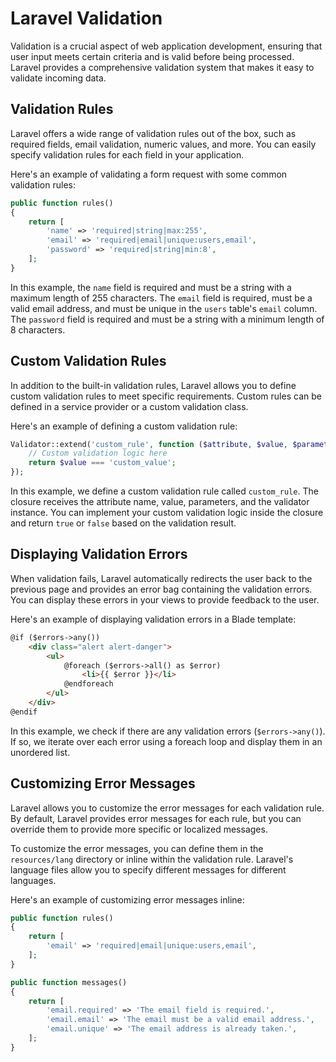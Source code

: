 # Laravel Validation

Validation is a crucial aspect of web application development, ensuring that user input meets certain criteria and is valid before being processed. Laravel provides a comprehensive validation system that makes it easy to validate incoming data.

## Validation Rules

Laravel offers a wide range of validation rules out of the box, such as required fields, email validation, numeric values, and more. You can easily specify validation rules for each field in your application.

Here's an example of validating a form request with some common validation rules:

```php
public function rules()
{
    return [
        'name' => 'required|string|max:255',
        'email' => 'required|email|unique:users,email',
        'password' => 'required|string|min:8',
    ];
}
```

In this example, the `name` field is required and must be a string with a maximum length of 255 characters. The `email` field is required, must be a valid email address, and must be unique in the `users` table's `email` column. The `password` field is required and must be a string with a minimum length of 8 characters.

## Custom Validation Rules

In addition to the built-in validation rules, Laravel allows you to define custom validation rules to meet specific requirements. Custom rules can be defined in a service provider or a custom validation class.

Here's an example of defining a custom validation rule:

```php
Validator::extend('custom_rule', function ($attribute, $value, $parameters, $validator) {
    // Custom validation logic here
    return $value === 'custom_value';
});
```

In this example, we define a custom validation rule called `custom_rule`. The closure receives the attribute name, value, parameters, and the validator instance. You can implement your custom validation logic inside the closure and return `true` or `false` based on the validation result.

## Displaying Validation Errors

When validation fails, Laravel automatically redirects the user back to the previous page and provides an error bag containing the validation errors. You can display these errors in your views to provide feedback to the user.

Here's an example of displaying validation errors in a Blade template:

```html
@if ($errors->any())
    <div class="alert alert-danger">
        <ul>
            @foreach ($errors->all() as $error)
                <li>{{ $error }}</li>
            @endforeach
        </ul>
    </div>
@endif
```

In this example, we check if there are any validation errors (`$errors->any()`). If so, we iterate over each error using a foreach loop and display them in an unordered list.

## Customizing Error Messages

Laravel allows you to customize the error messages for each validation rule. By default, Laravel provides error messages for each rule, but you can override them to provide more specific or localized messages.

To customize the error messages, you can define them in the `resources/lang` directory or inline within the validation rule. Laravel's language files allow you to specify different messages for different languages.

Here's an example of customizing error messages inline:

```php
public function rules()
{
    return [
        'email' => 'required|email|unique:users,email',
    ];
}

public function messages()
{
    return [
        'email.required' => 'The email field is required.',
        'email.email' => 'The email must be a valid email address.',
        'email.unique' => 'The email address is already taken.',
    ];
}
```

